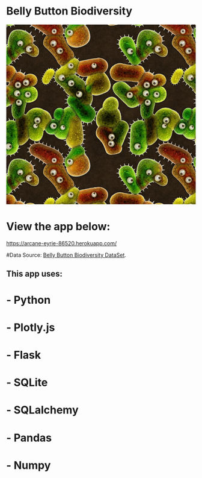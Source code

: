 # Belly Button Biodiversity

![Bacteria by filterforge.com](Images/bacteria_by_filterforgedotcom.jpg)

# View the app below:
https://arcane-eyrie-86520.herokuapp.com/


#Data Source:
[Belly Button Biodiversity DataSet](http://robdunnlab.com/projects/belly-button-biodiversity/).

## This app uses:
# - Python
# - Plotly.js
# - Flask
# - SQLite
# - SQLalchemy
# - Pandas
# - Numpy

